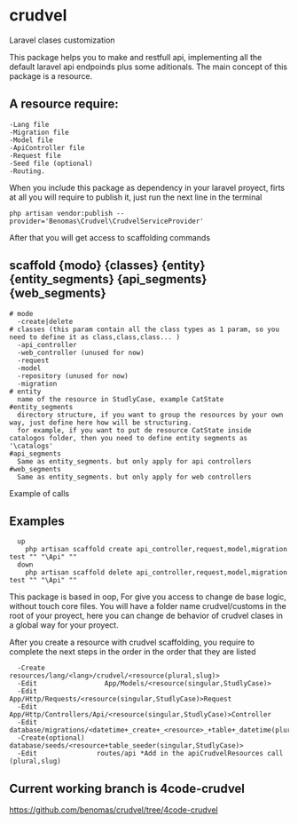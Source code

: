 # crudvel
Laravel clases customization

This package helps you to make and restfull api, implementing all the default laravel api endpoinds plus some aditionals.
The main concept of this package is a resource.
## A resource require:

```
-Lang file
-Migration file
-Model file
-ApiController file
-Request file
-Seed file (optional)
-Routing.
```

When you include this package as dependency in your laravel proyect, firts at all you will require to publish it, just run the next line in the terminal

``` php artisan vendor:publish --provider='Benomas\Crudvel\CrudvelServiceProvider' ```

After that you will get access to scaffolding commands 

## scaffold {modo} {classes} {entity} {entity_segments} {api_segments} {web_segments}

```
# mode
  -create|delete
# classes (this param contain all the class types as 1 param, so you need to define it as class,class,class... )
  -api_controller
  -web_controller (unused for now)
  -request
  -model
  -repository (unused for now)
  -migration
# entity
  name of the resource in StudlyCase, example CatState
#entity_segments
  directory structure, if you want to group the resources by your own way, just define here how will be structuring.
  for example, if you want to put de resource CatState inside catalogos folder, then you need to define entity segments as '\catalogs'
#api_segments
  Same as entity_segments. but only apply for api controllers
#web_segments
  Same as entity_segments. but only apply for web controllers
```
Example of calls

## Examples
```
  up
    php artisan scaffold create api_controller,request,model,migration test "" "\Api" ""
  down 
    php artisan scaffold delete api_controller,request,model,migration test "" "\Api" ""
```

This package is based in oop, For give you access to change de base logic, without touch core files. 
You will have a folder name crudvel/customs in the root of your proyect, here you can change de behavior of crudvel clases in a global way for your proyect.

After you create a resource with crudvel scaffolding, you require to complete the next steps in the order in the order that they are listed

```
  -Create     		  resources/lang/<lang>/crudvel/<resource(plural,slug)>
  -Edit     		    App/Models/<resource(singular,StudlyCase)>
  -Edit     		    App/Http/Requests/<resource(singular,StudlyCase)>Request
  -Edit     		    App/Http/Controllers/Api/<resource(singular,StudlyCase)>Controller
  -Edit			        database/migrations/<datetime+_create+_<resource>_+table+_datetime(plural,snake_case)>
  -Create(optional)	database/seeds/<resource+table_seeder(singular,StudlyCase)>
  -Edit       		  routes/api *Add in the apiCrudvelResources call (plural,slug)

```

## Current working branch is 4code-crudvel
  https://github.com/benomas/crudvel/tree/4code-crudvel
